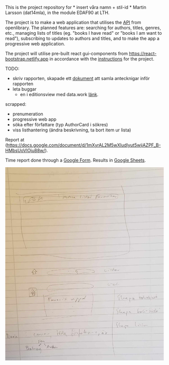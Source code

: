 This is the project repository for * insert våra namn + stil-id * Martin Larsson (dat14mla), in the module EDAF90 at LTH.

The project is to make a web application that utilises the [API](https://openlibrary.org/developers/api) from openlibrary. The planned features are: searching for authors, titles, genres, etc., managing lists of titles (eg. "books I have read" or "books I am want to read"), subscribing to updates to authors and titles, and to make the app a progressive web application.

The project will utilise pre-built react gui-components from https://react-bootstrap.netlify.app in accordance with the [instructions](/project.pdf) for the project.

TODO:
- skriv rapporten, skapade ett [dokument](/report-notes.txt) att samla antecknigar inför rapporten
- leta buggar
    - en i editionsview med data.work [länk](resources/editions-error.png).

scrapped:
- prenumeration
- progressive web app
- söka efter författare (typ AuthorCard i sökres)
- viss listhantering (ändra beskrivning, ta bort item ur lista)

Report at (https://docs.google.com/document/d/1mXyrAL2M5wXludIyut5wjiAZPF_B-HMbsUoVlOju88w/).

Time report done through a [Google Form](https://forms.gle/6WqwcB5QayWox6Qw8).
Results in [Google Sheets](https://docs.google.com/spreadsheets/d/1Ku0Buc6SBuxS5if3rjAR84lodWiAHW5GiwE0yiSYRoQ/edit?usp=sharing).

![alt text](/resources/plan.jpg)
